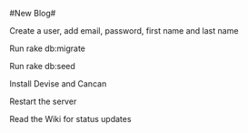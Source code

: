 #New Blog#

Create a user, add email, password, first name and last name

Run rake db:migrate

Run rake db:seed

Install Devise and Cancan

Restart the server

Read the Wiki for status updates
